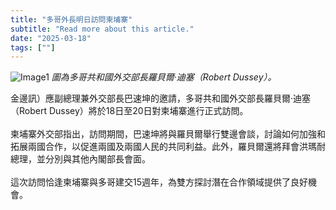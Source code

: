 ```yaml
---
title: "多哥外長明日訪問柬埔寨"
subtitle: "Read more about this article."
date: "2025-03-18"
tags: [""]
---
```


![Image1](/thumbnails/togo-foreign-visit.jpg "Meeting")
*圖為多哥共和國外交部長羅貝爾·迪塞（Robert Dussey）。*

金邊訊）應副總理兼外交部長巴速坤的邀請，多哥共和國外交部長羅貝爾·迪塞（Robert Dussey）將於18日至20日對柬埔寨進行正式訪問。
<br/><br/>
柬埔寨外交部指出，訪問期間，巴速坤將與羅貝爾舉行雙邊會談，討論如何加強和拓展兩國合作，以促進兩國及兩國人民的共同利益。此外，羅貝爾還將拜會洪瑪耐總理，並分別與其他內閣部長會面。
<br/><br/>
這次訪問恰逢柬埔寨與多哥建交15週年，為雙方探討潛在合作領域提供了良好機會。